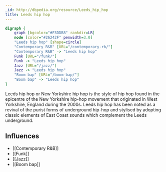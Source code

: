 ```yaml
---
_id: http://dbpedia.org/resource/Leeds_hip_hop
title: Leeds hip hop
---
```


```dot
digraph {
	graph [bgcolor="#F3DDB8" rankdir=LR]
	node [color="#26242F" penwidth=3.0]
	"Leeds hip hop" [shape=circle]
	"Contemporary R&B" [URL="/contemporary-rb/"]
	"Contemporary R&B" -> "Leeds hip hop"
	Funk [URL="/funk/"]
	Funk -> "Leeds hip hop"
	Jazz [URL="/jazz/"]
	Jazz -> "Leeds hip hop"
	"Boom bap" [URL="/boom-bap/"]
	"Boom bap" -> "Leeds hip hop"
}
```

Leeds hip hop or New Yorkshire hip hop is the style of hip hop found in the epicentre of the New Yorkshire hip-hop movement that originated in West Yorkshire, England during the 2000s. Leeds hip hop has been noted as a revival of the purist forms of underground hip-hop and stylised by adopting classic elements of East Coast sounds which complement the Leeds underground.

## Influences

- [[Contemporary R&B]]
- [[Funk]]
- [[Jazz]]
- [[Boom bap]]
